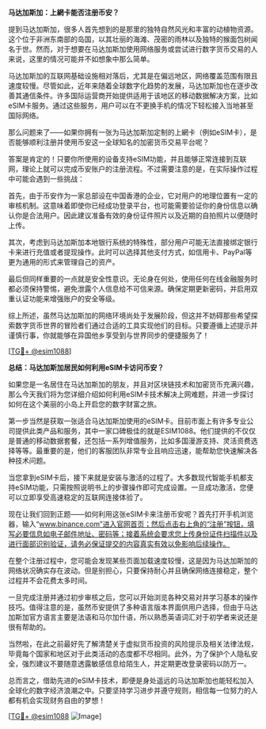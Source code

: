 **马达加斯加：上網卡能否注册币安？**

提到马达加斯加，很多人首先想到的是那里的独特自然风光和丰富的动植物资源。这个位于非洲东南部的岛国，以其壮丽的海滩、茂密的雨林以及独特的猴面包树闻名于世。然而，对于想要在马达加斯加使用网络服务或尝试进行数字货币交易的人来说，这里的情况可能并不如想象中那么简单。

马达加斯加的互联网基础设施相对落后，尤其是在偏远地区，网络覆盖范围有限且速度较慢。尽管如此，近年来随着全球数字化趋势的发展，马达加斯加也在逐步改善其通信条件。许多国际运营商开始提供适用于该地区的移动数据解决方案，比如eSIM卡服务。通过这些服务，用户可以在不更换手机的情况下轻松接入当地甚至国际网络。

那么问题来了——如果你拥有一张为马达加斯加定制的上網卡（例如eSIM卡），是否能够顺利注册并使用币安这一全球知名的加密货币交易平台呢？

答案是肯定的！只要你所使用的设备支持eSIM功能，并且能够正常连接到互联网，理论上就可以完成币安账户的注册流程。不过需要注意的是，在实际操作过程中可能会遇到一些挑战：

首先，由于币安作为一家总部设在中国香港的企业，它对用户的地理位置有一定的审核机制。这意味着即使你已经成功登录平台，也可能需要验证你的身份信息以确认你是合法用户。因此建议准备有效的身份证件照片以及近期的自拍照片以便随时上传。

其次，考虑到马达加斯加本地银行系统的特殊性，部分用户可能无法直接绑定银行卡来进行充值或者提现操作。此时可以选择其他支付方式，如信用卡、PayPal等更为通用的形式来管理自己的资产。

最后但同样重要的一点就是安全性意识。无论身在何处，使用任何在线金融服务时都必须保持警惕，避免泄露个人信息给不可信来源。确保定期更新密码，并启用双重认证功能来增强账户的安全等级。

综上所述，虽然马达加斯加的网络环境尚处于发展阶段，但这并不妨碍那些希望探索数字货币世界的冒险者们通过合适的工具实现他们的目标。只要遵循上述提示并谨慎行事，你就能够在异国他乡享受到与世界同步的便捷服务了！

[[TG💪+ @esim1088](https://t.me/s/esim1088)]

**总结：马达加斯加居民如何利用eSIM卡访问币安？**

如果您是一名居住在马达加斯加的朋友，并且对区块链技术和加密货币充满兴趣，那么今天我们将为您详细介绍如何利用eSIM卡技术解决上网难题，并进一步探讨如何在这个美丽的小岛上开启您的数字财富之旅。

第一步当然是获取一张适合马达加斯加使用的eSIM卡。目前市面上有许多专业公司提供此类产品和服务，其中一家口碑极佳的就是ESIM1088。他们提供的不仅仅是普通的移动数据套餐，还包括一系列增值服务，比如多国漫游支持、灵活资费选择等等。最重要的是，他们的客服团队非常专业且响应迅速，能帮助您快速解决各种技术问题。

当您拿到eSIM卡后，接下来就是安装与激活的过程了。大多数现代智能手机都支持eSIM功能，只需按照说明书上的步骤操作即可完成设置。一旦成功激活，您便可以立即享受高速稳定的互联网连接体验了。

现在让我们回到正题——如何利用这张eSIM卡来注册币安呢？首先打开手机浏览器，输入“www.binance.com”进入官网首页；然后点击右上角的“注册”按钮，填写必要信息如电子邮件地址、密码等；接着系统会要求您上传身份证件扫描件以及进行面部识别验证，请务必保证提交的内容真实有效以免影响后续操作。

在整个注册过程中，您可能会发现某些页面加载速度较慢，这是因为马达加斯加的网络状况确实存在波动。但是别担心，只要保持耐心并且确保网络连接稳定，整个过程并不会花费太多时间。

一旦完成注册并通过初步审核之后，您可以开始浏览各种交易对并学习基本的操作技巧。值得注意的是，虽然币安提供了多种语言版本界面供用户选择，但由于马达加斯加官方语言主要是法语和马尔加什语，所以熟悉英语词汇对于初学者来说还是很有帮助的。

当然啦，在此之前最好先了解清楚关于虚拟货币投资的风险提示及相关法律法规，毕竟每个国家和地区对于此类活动的态度都不尽相同。此外，为了保护个人隐私安全，强烈建议不要随意透露敏感信息给陌生人，并定期更改登录密码以防万一。

总而言之，借助先进的eSIM卡技术，即便是身处遥远的马达加斯加也能轻松加入全球化的数字经济浪潮之中。只要坚持学习进步并遵守规则，相信每一位努力的人都有机会实现财务自由的梦想！

[[TG💪+ @esim1088](https://t.me/s/esim1088) ![Image](https://i.postimg.cc/4NQfJmqS/Snipaste-2025-05-13-00-14-12.png)]
